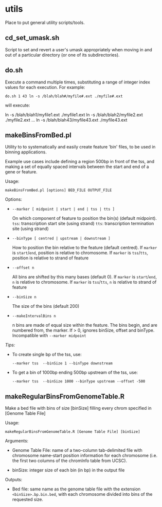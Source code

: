 utils
=====

Place to put general utility scripts/tools.

cd_set_umask.sh
---------------
Script to set and revert a user's umask appropriately when moving in and out of a
particular directory (or one of its subdirectories).

do.sh
-----
Execute a command multiple times, substituting a range of integer index
values for each execution. For example:

    do.sh 1 43 ln -s /blah/blah#/myfile#.ext ./myfile#.ext

will execute:

ln -s /blah/blah1/myfile1.ext ./myfile1.ext
ln -s /blah/blah2/myfile2.ext ./myfile2.ext
...
ln -s /blah/blah43/myfile43.ext ./myfile43.ext


makeBinsFromBed.pl
------------------
Utility to to systematically and easily create feature 'bin' files, to be used in
binning applications.

Example use cases include defining a region 500bp in front of the tss, and making a
set of equally spaced intervals between the start and end of a gene or feature.

Usage:

    makeBinsFromBed.pl [options] BED_FILE OUTPUT_FILE

Options:

 *  `--marker [ midpoint | start | end | tss | tts ]`

    On which component of feature to position the bin(s) (default midpoint).
    `tss`: transcription start site (using strand)
    `tts`: transcription termination site (using strand)

 * `--binType [ centred | upstream | downstream ]`

    How to position the bin relative to the feature (default centred).
    If `marker` is `start`/`end`, position is relative to chromosome.
    If `marker` is `tss`/`tts`, position is relative to strand of feature

 *  `--offset n`

    All bins are shifted by this many bases (default 0).
    If `marker` is `start`/`end`, `n` is relative to chromosome.
    If `marker` is `tss`/`tts`, `n` is relative to strand of feature

 *  `--binSize n`

    The size of the bins (default 200)

 *  `--makeIntervalBins n`

    n bins are made of equal size within the feature.
    The bins begin, and are numbered from, the marker.
    If > 0, ignores binSize, offset and binType.
    Incompatible with `--marker midpoint`

*Tips:*

 *  To create single bp of the tss, use:

        --marker tss  --binSize 1 --binType downstream

 *  To get a bin of 1000bp ending 500bp upstream of the tss, use:

        --marker tss  --binSize 1000 --binType upstream --offset -500


makeRegularBinsFromGenomeTable.R
--------------------------------
Make a bed file with bins of size [binSize] filling every chrom specified in [Genome Table File]

Usage:

    makeRegularBinsFromGenomeTable.R [Genome Table File] [binSize]

Arguments:

 *  Genome Table File: name of a two-column tab-delimited file with chromosome name-start position
    information for each chromosome (i.e. the first two columns of the chromInfo table from UCSC).

 *  binSize: integer size of each bin (in bp) in the output file

Outputs:

 *  Bed file: same name as the genome table file with the extension `<binSize>.bp.bin.bed`,
    with each chromosome divided into bins of the requested size.
